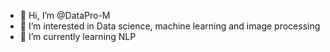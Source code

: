 - 👋 Hi, I’m @DataPro-M
- 👀 I’m interested in Data science, machine learning and image processing
- 🌱 I’m currently learning NLP


<!---
DataPro-M/DataPro-M is a ✨ special ✨ repository because its `README.md` (this file) appears on your GitHub profile.
You can click the Preview link to take a look at your changes.
--->
